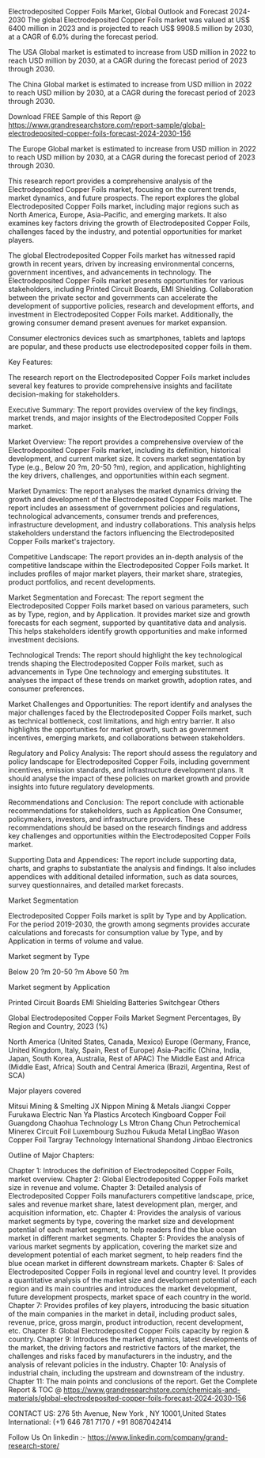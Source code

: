 Electrodeposited Copper Foils Market, Global Outlook and Forecast 2024-2030
The global Electrodeposited Copper Foils market was valued at US$ 6400 million in 2023 and is projected to reach US$ 9908.5 million by 2030, at a CAGR of 6.0% during the forecast period.

The USA Global market is estimated to increase from USD million in 2022 to reach USD million by 2030, at a CAGR during the forecast period of 2023 through 2030.

The China Global market is estimated to increase from USD million in 2022 to reach USD million by 2030, at a CAGR during the forecast period of 2023 through 2030.

Download FREE Sample of this Report @ https://www.grandresearchstore.com/report-sample/global-electrodeposited-copper-foils-forecast-2024-2030-156

The Europe Global market is estimated to increase from USD million in 2022 to reach USD million by 2030, at a CAGR during the forecast period of 2023 through 2030.

This research report provides a comprehensive analysis of the Electrodeposited Copper Foils market, focusing on the current trends, market dynamics, and future prospects. The report explores the global Electrodeposited Copper Foils market, including major regions such as North America, Europe, Asia-Pacific, and emerging markets. It also examines key factors driving the growth of Electrodeposited Copper Foils, challenges faced by the industry, and potential opportunities for market players.

The global Electrodeposited Copper Foils market has witnessed rapid growth in recent years, driven by increasing environmental concerns, government incentives, and advancements in technology. The Electrodeposited Copper Foils market presents opportunities for various stakeholders, including Printed Circuit Boards, EMI Shielding. Collaboration between the private sector and governments can accelerate the development of supportive policies, research and development efforts, and investment in Electrodeposited Copper Foils market. Additionally, the growing consumer demand present avenues for market expansion.

Consumer electronics devices such as smartphones, tablets and laptops are popular, and these products use electrodeposited copper foils in them.

Key Features:

The research report on the Electrodeposited Copper Foils market includes several key features to provide comprehensive insights and facilitate decision-making for stakeholders.

Executive Summary: The report provides overview of the key findings, market trends, and major insights of the Electrodeposited Copper Foils market.

Market Overview: The report provides a comprehensive overview of the Electrodeposited Copper Foils market, including its definition, historical development, and current market size. It covers market segmentation by Type (e.g., Below 20 ?m, 20-50 ?m), region, and application, highlighting the key drivers, challenges, and opportunities within each segment.

Market Dynamics: The report analyses the market dynamics driving the growth and development of the Electrodeposited Copper Foils market. The report includes an assessment of government policies and regulations, technological advancements, consumer trends and preferences, infrastructure development, and industry collaborations. This analysis helps stakeholders understand the factors influencing the Electrodeposited Copper Foils market's trajectory.

Competitive Landscape: The report provides an in-depth analysis of the competitive landscape within the Electrodeposited Copper Foils market. It includes profiles of major market players, their market share, strategies, product portfolios, and recent developments.

Market Segmentation and Forecast: The report segment the Electrodeposited Copper Foils market based on various parameters, such as by Type, region, and by Application. It provides market size and growth forecasts for each segment, supported by quantitative data and analysis. This helps stakeholders identify growth opportunities and make informed investment decisions.

Technological Trends: The report should highlight the key technological trends shaping the Electrodeposited Copper Foils market, such as advancements in Type One technology and emerging substitutes. It analyses the impact of these trends on market growth, adoption rates, and consumer preferences.

Market Challenges and Opportunities: The report identify and analyses the major challenges faced by the Electrodeposited Copper Foils market, such as technical bottleneck, cost limitations, and high entry barrier. It also highlights the opportunities for market growth, such as government incentives, emerging markets, and collaborations between stakeholders.

Regulatory and Policy Analysis: The report should assess the regulatory and policy landscape for Electrodeposited Copper Foils, including government incentives, emission standards, and infrastructure development plans. It should analyse the impact of these policies on market growth and provide insights into future regulatory developments.

Recommendations and Conclusion: The report conclude with actionable recommendations for stakeholders, such as Application One Consumer, policymakers, investors, and infrastructure providers. These recommendations should be based on the research findings and address key challenges and opportunities within the Electrodeposited Copper Foils market.

Supporting Data and Appendices: The report include supporting data, charts, and graphs to substantiate the analysis and findings. It also includes appendices with additional detailed information, such as data sources, survey questionnaires, and detailed market forecasts.

Market Segmentation

Electrodeposited Copper Foils market is split by Type and by Application. For the period 2019-2030, the growth among segments provides accurate calculations and forecasts for consumption value by Type, and by Application in terms of volume and value.

Market segment by Type

Below 20 ?m
20-50 ?m
Above 50 ?m

Market segment by Application

Printed Circuit Boards
EMI Shielding
Batteries
Switchgear
Others

Global Electrodeposited Copper Foils Market Segment Percentages, By Region and Country, 2023 (%)

North America (United States, Canada, Mexico)
Europe (Germany, France, United Kingdom, Italy, Spain, Rest of Europe)
Asia-Pacific (China, India, Japan, South Korea, Australia, Rest of APAC)
The Middle East and Africa (Middle East, Africa)
South and Central America (Brazil, Argentina, Rest of SCA)

Major players covered

Mitsui Mining & Smelting
JX Nippon Mining & Metals
Jiangxi Copper
Furukawa Electric
Nan Ya Plastics
Arcotech
Kingboard Copper Foil
Guangdong Chaohua Technology
Ls Mtron
Chang Chun Petrochemical
Minerex
Circuit Foil Luxembourg
Suzhou Fukuda Metal
LingBao Wason Copper Foil
Targray Technology International
Shandong Jinbao Electronics

Outline of Major Chapters:

Chapter 1: Introduces the definition of Electrodeposited Copper Foils, market overview.
Chapter 2: Global Electrodeposited Copper Foils market size in revenue and volume.
Chapter 3: Detailed analysis of Electrodeposited Copper Foils manufacturers competitive landscape, price, sales and revenue market share, latest development plan, merger, and acquisition information, etc.
Chapter 4: Provides the analysis of various market segments by type, covering the market size and development potential of each market segment, to help readers find the blue ocean market in different market segments.
Chapter 5: Provides the analysis of various market segments by application, covering the market size and development potential of each market segment, to help readers find the blue ocean market in different downstream markets.
Chapter 6: Sales of Electrodeposited Copper Foils in regional level and country level. It provides a quantitative analysis of the market size and development potential of each region and its main countries and introduces the market development, future development prospects, market space of each country in the world.
Chapter 7: Provides profiles of key players, introducing the basic situation of the main companies in the market in detail, including product sales, revenue, price, gross margin, product introduction, recent development, etc.
Chapter 8: Global Electrodeposited Copper Foils capacity by region & country.
Chapter 9: Introduces the market dynamics, latest developments of the market, the driving factors and restrictive factors of the market, the challenges and risks faced by manufacturers in the industry, and the analysis of relevant policies in the industry.
Chapter 10: Analysis of industrial chain, including the upstream and downstream of the industry.
Chapter 11: The main points and conclusions of the report.
Get the Complete Report & TOC @ https://www.grandresearchstore.com/chemicals-and-materials/global-electrodeposited-copper-foils-forecast-2024-2030-156

CONTACT US:
276 5th Avenue, New York , NY 10001,United States
International: (+1) 646 781 7170 / +91 8087042414

Follow Us On linkedin :- https://www.linkedin.com/company/grand-research-store/
